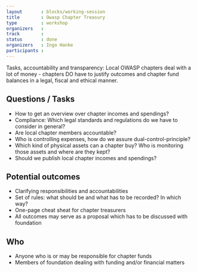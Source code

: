 ```yaml
---
layout       : blocks/working-session
title        : Owasp Chapter Treasury
type         : workshop
organizers   :
track        :
status       : done
organizers   : Ingo Hanke
participants :
---
```


Tasks, accountability and transparency: Local OWASP chapters deal with a lot of money - chapters DO have to justify outcomes and chapter fund balances in a legal, fiscal and ethical manner.

## Questions / Tasks
- How to get an overview over chapter incomes and spendings?
- Compliance: Which legal standards and regulations do we have to consider in general?
- Are local chapter members accountable?
- Who is controlling expenses, how do we assure dual-control-principle?
- Which kind of physical assets can a chapter buy? Who is monitoring those assets and where are they kept?
- Should we publish local chapter incomes and spendings?

## Potential outcomes
- Clarifying responsibilities and accountabilities
- Set of rules: what should be and what has to be recorded? In which way? 
- One-page cheat sheat for chapter treasurers
- All outcomes may serve as a proposal which has to be discussed with foundation

## Who
- Anyone who is or may be responsible for chapter funds
- Members of foundation dealing with funding and/or financial matters
